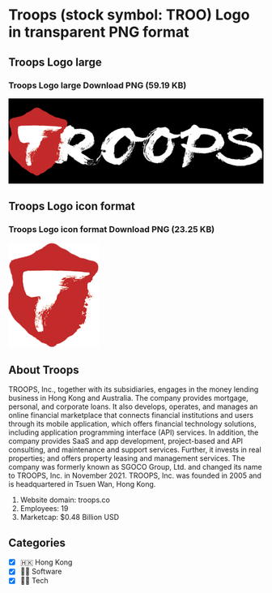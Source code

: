 # Troops (stock symbol: TROO) Logo in transparent PNG format

## Troops Logo large

### Troops Logo large Download PNG (59.19 KB)

![Troops Logo large Download PNG (59.19 KB)](/img/orig/TROO_BIG-239259da.png)

## Troops Logo icon format

### Troops Logo icon format Download PNG (23.25 KB)

![Troops Logo icon format Download PNG (23.25 KB)](/img/orig/TROO-bcab0811.png)

## About Troops

TROOPS, Inc., together with its subsidiaries, engages in the money lending business in Hong Kong and Australia. The company provides mortgage, personal, and corporate loans. It also develops, operates, and manages an online financial marketplace that connects financial institutions and users through its mobile application, which offers financial technology solutions, including application programming interface (API) services. In addition, the company provides SaaS and app development, project-based and API consulting, and maintenance and support services. Further, it invests in real properties; and offers property leasing and management services. The company was formerly known as SGOCO Group, Ltd. and changed its name to TROOPS, Inc. in November 2021. TROOPS, Inc. was founded in 2005 and is headquartered in Tsuen Wan, Hong Kong.

1. Website domain: troops.co
2. Employees: 19
3. Marketcap: $0.48 Billion USD


## Categories
- [x] 🇭🇰 Hong Kong
- [x] 👨‍💻 Software
- [x] 👩‍💻 Tech
